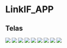 # LinkIF_APP

## Telas

 <img src="https://github.com/Gabriel5525/LinkIF_APP/blob/master/telas/Telas-01.png">
 <img src="https://github.com/Gabriel5525/LinkIF_APP/blob/master/telas/Telas-02.png">
 <img src="https://github.com/Gabriel5525/LinkIF_APP/blob/master/telas/Telas-03.png">
 <img src="https://github.com/Gabriel5525/LinkIF_APP/blob/master/telas/Telas-04.png">
 <img src="https://github.com/Gabriel5525/LinkIF_APP/blob/master/telas/Telas-05.png">
 <img src="https://github.com/Gabriel5525/LinkIF_APP/blob/master/telas/Telas-06.png">
 <img src="https://github.com/Gabriel5525/LinkIF_APP/blob/master/telas/Telas-07.png">
 <img src="https://github.com/Gabriel5525/LinkIF_APP/blob/master/telas/Telas-08.png">
 <img src="https://github.com/Gabriel5525/LinkIF_APP/blob/master/telas/Telas-09.png">
